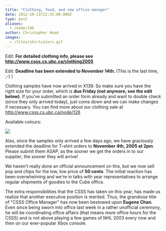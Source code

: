 ```yaml
---
title: "Clothing, food, and new office manager"
date: 2012-10-21T22:35:00.000Z
type: post
aliases:
  - /node/196
author: Christopher Head
images:
  - /files/shirtcolors.gif
---
```


<div class="field field-name-body field-type-text-with-summary field-label-hidden"><div class="field-items"><div class="field-item even"><p>Edit: <b>For detailed clothing info, please see <a href="http://www.csss.cs.ubc.ca/clothing2005">http://www.csss.cs.ubc.ca/clothing2005</a></b></p>
<p>Edit:  <b>Deadline has been extended to November 14th. </b> (This is the last time, ;-) )</p>
<p>Clothing samples have now arrived in X139.  So make sure you have the right size for your order, which is <b>due Friday (not anymore, see the edit below)</b>.  If you&apos;ve submitted an order form already and want to double check (since they only arrived today), just come down and we can make changes if necessary.  You can find more about our clothing sale at <a href="http://www.csss.cs.ubc.ca/node/126">http://www.csss.cs.ubc.ca/node/126</a></p>
<p>Available colours:</p>
<p><img src="/files/shirtcolors.gif"></p>
<p>Also, since the samples only arrived a few days ago, we have graciously extended the deadline for T-shirt orders to <b>November 4th, 2005 at 2pm</b>.  Please submit them ASAP, as the sooner we get the orders in to our supplier, the sooner they will arrive!</p>
<p>We haven&apos;t really done an official announcement on this, but we now sell pop and chips for the low, low price of <b>50 cents</b>.  The initial reaction has been overwhelming and we&apos;re in talks with year representatives to arrange regular shipments of goodies to the Cube office.  </p>
<p>The extra responsibilities that the CSSS has taken on this year, has made us realize that another executive position is merited.  Thus, the grandiose title of &quot;CSSS Office Manager&quot; has now been bestowed upon <b>Eugene Chan</b>.  Even since being sworn into office last week in a rather unofficial ceremony, he will be coordinating office affairs (that means more office hours for the CSSS) and is not above playing a few games of NHL 2003 every now and then on our ever-popular Xbox console.</p>
</div></div></div>    <footer>
          </footer>
